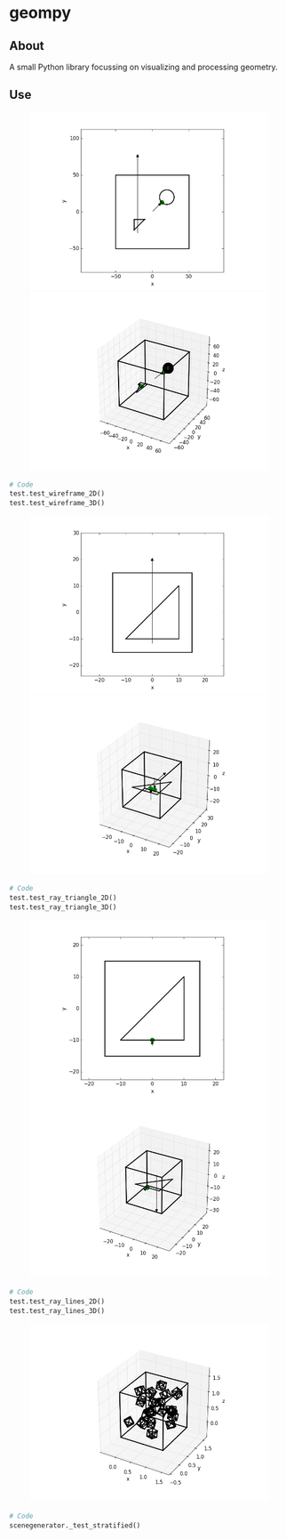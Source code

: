 # geompy

## About
A small Python library focussing on visualizing and processing geometry.

## Use
<p align="center"><img src="https://github.com/matt77hias/geompy/blob/master/res/Wireframe 2D.png" width="430"><img src="https://github.com/matt77hias/geompy/blob/master/res/Wireframe 3D.png" width="430"></p>

```python
# Code
test.test_wireframe_2D()
test.test_wireframe_3D()
```

<p align="center"><img src="https://github.com/matt77hias/geompy/blob/master/res/Triangle Intersection 2D.png" width="430"><img src="https://github.com/matt77hias/geompy/blob/master/res/Triangle Intersection 3D.png" width="430"></p>

```python
# Code
test.test_ray_triangle_2D()
test.test_ray_triangle_3D()
```

<p align="center"><img src="https://github.com/matt77hias/geompy/blob/master/res/Lines Intersection 2D.png" width="430"><img src="https://github.com/matt77hias/geompy/blob/master/res/Lines Intersection 3D.png" width="430"></p>

```python
# Code
test.test_ray_lines_2D()
test.test_ray_lines_3D()
```
<p align="center"><img src="https://github.com/matt77hias/geompy/blob/master/res/Scene0.png" width="430"></p>

```python
# Code
scenegenerator._test_stratified()
```
